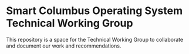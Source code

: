# Smart Columbus Operating System Technical Working Group

This repository is a space for the Technical Working Group to collaborate and document our work and recommendations.
